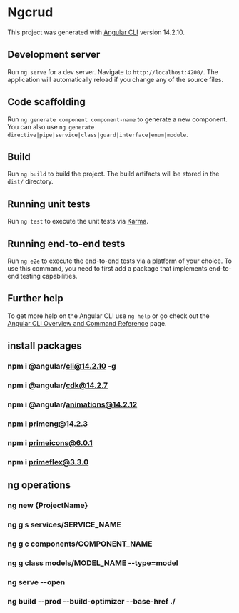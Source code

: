 # Ngcrud



This project was generated with [Angular CLI](https://github.com/angular/angular-cli) version 14.2.10.

## Development server

Run `ng serve` for a dev server. Navigate to `http://localhost:4200/`. The application will automatically reload if you change any of the source files.

## Code scaffolding

Run `ng generate component component-name` to generate a new component. You can also use `ng generate directive|pipe|service|class|guard|interface|enum|module`.

## Build

Run `ng build` to build the project. The build artifacts will be stored in the `dist/` directory.

## Running unit tests

Run `ng test` to execute the unit tests via [Karma](https://karma-runner.github.io).

## Running end-to-end tests

Run `ng e2e` to execute the end-to-end tests via a platform of your choice. To use this command, you need to first add a package that implements end-to-end testing capabilities.

## Further help

To get more help on the Angular CLI use `ng help` or go check out the [Angular CLI Overview and Command Reference](https://angular.io/cli) page.


## install packages
### npm i @angular/cli@14.2.10 -g
### npm i @angular/cdk@14.2.7
### npm i @angular/animations@14.2.12

### npm i primeng@14.2.3
### npm i primeicons@6.0.1
### npm i primeflex@3.3.0

## ng operations
### ng new {ProjectName}
### ng g s services/SERVICE_NAME
### ng g c components/COMPONENT_NAME
### ng g class models/MODEL_NAME --type=model
### ng serve --open
### ng build --prod --build-optimizer --base-href ./